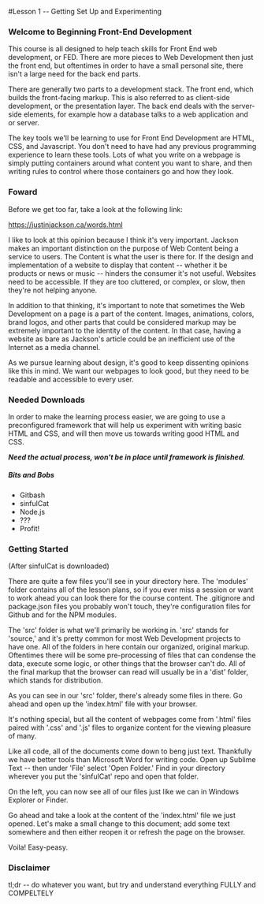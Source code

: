 #Lesson 1 -- Getting Set Up and Experimenting

<h3>Welcome to Beginning Front-End Development</h3>

This course is all designed to help teach skills for Front End web development, or FED. There are more pieces to Web Development then just the front end, but oftentimes in order to have a small personal site, there isn't a large need for the back end parts. 

There are generally two parts to a development stack. The front end, which builds the front-facing markup. This is also referred to as client-side development, or the presentation layer. The back end deals with the server-side elements, for example how a database talks to a web application and or server. 

The key tools we'll be learning to use for Front End Development are HTML, CSS, and Javascript. You don't need to have had any previous programming experience to learn these tools. Lots of what you write on a webpage is simply putting containers around what content you want to share, and then writing rules to control where those containers go and how they look. 

<h3>Foward</h3>

Before we get too far, take a look at the following link:

https://justinjackson.ca/words.html

I like to look at this opinion because I think it's very important. Jackson makes an important distinction on the purpose of Web Content being a service to users. The Content is what the user is there for. If the design and implementation of a website to display that content -- whether it be products or news or music -- hinders the consumer it's not useful. Websites need to be accessible. If they are too cluttered, or complex, or slow, then they're not helping anyone.

In addition to that thinking, it's important to note that sometimes the Web Development on a page is a part of the content. Images, animations, colors, brand logos, and other parts that could be considered markup may be extremely important to the identity of the content. In that case, having a website as bare as Jackson's article could be an inefficient use of the Internet as a media channel.

As we pursue learning about design, it's good to keep dissenting opinions like this in mind. We want our webpages to look good, but they need to be readable and accessible to every user. 

<h3>Needed Downloads</h3>

In order to make the learning process easier, we are going to use a preconfigured framework that will help us experiment with writing basic HTML and CSS, and will then move us towards writing good HTML and CSS.

***Need the actual process, won't be in place until framework is finished.***

<h5>Bits and Bobs</h5>
<ul>
	<li>Gitbash</li>
	<li>sinfulCat</li>
	<li>Node.js</li>
	<li>???</li>
	<li>Profit!</li>
</ul>

<h3>Getting Started</h3>

(After sinfulCat is downloaded)

There are quite a few files you'll see in your directory here. The 'modules' folder contains all of the lesson plans, so if you ever miss a session or want to work ahead you can look there for the course content. The .gitignore and package.json files you probably won't touch, they're configuration files for Github and for the NPM modules. 

The 'src' folder is what we'll primarily be working in. 'src' stands for 'source,' and it's pretty common for most Web Development projects to have one. All of the folders in here contain our organized, original markup. Oftentimes there will be some pre-processing of files that can condense the data, execute some logic, or other things that the browser can't do. All of the final markup that the browser can read will usually be in a 'dist' folder, which stands for distribution. 

As you can see in our 'src' folder, there's already some files in there. Go ahead and open up the 'index.html' file with your browser.

It's nothing special, but all the content of webpages come from '.html' files paired with '.css' and '.js' files to organize content for the viewing pleasure of many.

Like all code, all of the documents come down to beng just text. Thankfully we have better tools than Microsoft Word for writing code. Open up Sublime Text -- then under 'File' select 'Open Folder.' Find in your directory wherever you put the 'sinfulCat' repo and open that folder.

On the left, you can now see all of our files just like we can in Windows Explorer or Finder. 

Go ahead and take a look at the content of the 'index.html' file we just opened.
Let's make a small change to this document; add some text somewhere and then either reopen it or refresh the page on the browser. 

Voila! Easy-peasy. 


<h3>Disclaimer</h3>

tl;dr -- do whatever you want, but try and understand everything FULLY and COMPELTELY

